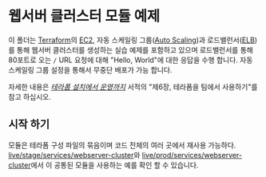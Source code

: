 # 웹서버 클러스터 모듈 예제

이 폴더는 [Terraform](https://www.terraform.io/)의 [EC2](https://aws.amazon.com/ec2/), 자동 스케일링 그룹([Auto Scaling](https://aws.amazon.com/autoscaling/))과 로드밸런서([ELB](https://aws.amazon.com/elasticloadbalancing/))를 통해 웹서버 클러스터를 생성하는 실습 예제를 포함하고 있으며 로드밸런서를 통해 80포트로 오는 `/` URL 요청에 대해 "Hello, World"에 대한 응답을 수행 합니다. 자동 스케일링 그룹 설정을 통해서 무중단 배포가 가능 합니다.

자세한 내용은 *[테라폼 설치에서 운영까지](http://www.terraformupandrunning.com)* 서적의 "제6장, 테라폼을 팀에서 사용하기"를 참고 하십시오.

## 시작 하기

모듈은 테라폼 구성 파일의 묶음이며 코드 전체의 여러 곳에서 재사용 가능하다. 
[live/stage/services/webserver-cluster](../../../live/stage/services-webserver-cluster)와
[live/prod/services/webserver-cluster](../../../live/prod/services-webserver-cluster)에서 이 공통된 모듈을 사용하는 예를 확인 할 수 있습니다.
